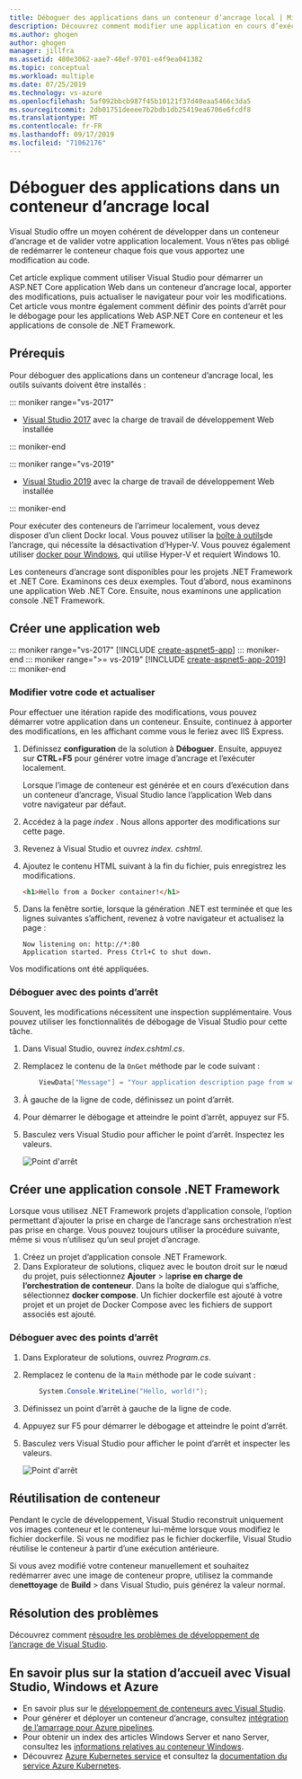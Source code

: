 ```yaml
---
title: Déboguer des applications dans un conteneur d’ancrage local | Microsoft Docs
description: Découvrez comment modifier une application en cours d’exécution dans un conteneur d’ancrage local, actualiser le conteneur par le biais de la modification et de l’actualisation, puis définir des points d’arrêt de débogage.
ms.author: ghogen
author: ghogen
manager: jillfra
ms.assetid: 480e3062-aae7-48ef-9701-e4f9ea041382
ms.topic: conceptual
ms.workload: multiple
ms.date: 07/25/2019
ms.technology: vs-azure
ms.openlocfilehash: 5af092bbcb987f45b10121f37d40eaa5466c3da5
ms.sourcegitcommit: 2db01751deeee7b2bdb1db25419ea6706e6fcdf8
ms.translationtype: MT
ms.contentlocale: fr-FR
ms.lasthandoff: 09/17/2019
ms.locfileid: "71062176"
---
```

# <a name="debug-apps-in-a-local-docker-container"></a>Déboguer des applications dans un conteneur d’ancrage local

Visual Studio offre un moyen cohérent de développer dans un conteneur d’ancrage et de valider votre application localement. Vous n’êtes pas obligé de redémarrer le conteneur chaque fois que vous apportez une modification au code.

Cet article explique comment utiliser Visual Studio pour démarrer un ASP.NET Core application Web dans un conteneur d’ancrage local, apporter des modifications, puis actualiser le navigateur pour voir les modifications. Cet article vous montre également comment définir des points d’arrêt pour le débogage pour les applications Web ASP.NET Core en conteneur et les applications de console de .NET Framework.

## <a name="prerequisites"></a>Prérequis

Pour déboguer des applications dans un conteneur d’ancrage local, les outils suivants doivent être installés :

::: moniker range="vs-2017"

* [Visual Studio 2017](https://visualstudio.microsoft.com/vs/older-downloads/?utm_medium=microsoft&utm_source=docs.microsoft.com&utm_campaign=vs+2017+download) avec la charge de travail de développement Web installée

::: moniker-end

::: moniker range="vs-2019"

* [Visual Studio 2019](https://visualstudio.microsoft.com/downloads) avec la charge de travail de développement Web installée

::: moniker-end

Pour exécuter des conteneurs de l’arrimeur localement, vous devez disposer d’un client Dockr local. Vous pouvez utiliser la [boîte à outils](https://www.docker.com/products/docker-toolbox)de l’ancrage, qui nécessite la désactivation d’Hyper-V. Vous pouvez également utiliser [docker pour Windows](https://www.docker.com/get-docker), qui utilise Hyper-V et requiert Windows 10. 

Les conteneurs d’ancrage sont disponibles pour les projets .NET Framework et .NET Core. Examinons ces deux exemples. Tout d’abord, nous examinons une application Web .NET Core. Ensuite, nous examinons une application console .NET Framework.

## <a name="create-a-web-app"></a>Créer une application web

::: moniker range="vs-2017"
[!INCLUDE [create-aspnet5-app](../azure/includes/create-aspnet5-app.md)]
::: moniker-end
::: moniker range=">= vs-2019"
[!INCLUDE [create-aspnet5-app-2019](../azure/includes/vs-2019/create-aspnet5-app-2019.md)]
::: moniker-end

### <a name="edit-your-code-and-refresh"></a>Modifier votre code et actualiser

Pour effectuer une itération rapide des modifications, vous pouvez démarrer votre application dans un conteneur. Ensuite, continuez à apporter des modifications, en les affichant comme vous le feriez avec IIS Express.

1. Définissez **configuration** de la solution à **Déboguer**. Ensuite, appuyez sur **CTRL**+**F5** pour générer votre image d’ancrage et l’exécuter localement.

    Lorsque l’image de conteneur est générée et en cours d’exécution dans un conteneur d’ancrage, Visual Studio lance l’application Web dans votre navigateur par défaut.

2. Accédez à la page *index* . Nous allons apporter des modifications sur cette page.
3. Revenez à Visual Studio et ouvrez *index. cshtml*.
4. Ajoutez le contenu HTML suivant à la fin du fichier, puis enregistrez les modifications.

    ```html
    <h1>Hello from a Docker container!</h1>
    ```

5. Dans la fenêtre sortie, lorsque la génération .NET est terminée et que les lignes suivantes s’affichent, revenez à votre navigateur et actualisez la page :

   ```output
   Now listening on: http://*:80
   Application started. Press Ctrl+C to shut down.
   ```

Vos modifications ont été appliquées.

### <a name="debug-with-breakpoints"></a>Déboguer avec des points d’arrêt

Souvent, les modifications nécessitent une inspection supplémentaire. Vous pouvez utiliser les fonctionnalités de débogage de Visual Studio pour cette tâche.

1. Dans Visual Studio, ouvrez *index.cshtml.cs*.
2. Remplacez le contenu de la `OnGet` méthode par le code suivant :

   ```csharp
       ViewData["Message"] = "Your application description page from within a container";
   ```

3. À gauche de la ligne de code, définissez un point d’arrêt.
4. Pour démarrer le débogage et atteindre le point d’arrêt, appuyez sur F5.
5. Basculez vers Visual Studio pour afficher le point d’arrêt. Inspectez les valeurs.

   ![Point d'arrêt](media/edit-and-refresh/breakpoint.png)

## <a name="create-a-net-framework-console-app"></a>Créer une application console .NET Framework

Lorsque vous utilisez .NET Framework projets d’application console, l’option permettant d’ajouter la prise en charge de l’ancrage sans orchestration n’est pas prise en charge. Vous pouvez toujours utiliser la procédure suivante, même si vous n’utilisez qu’un seul projet d’ancrage.

1. Créez un projet d’application console .NET Framework.
1. Dans Explorateur de solutions, cliquez avec le bouton droit sur le nœud du projet, puis sélectionnez **Ajouter** > la**prise en charge de l’orchestration de conteneur**.  Dans la boîte de dialogue qui s’affiche, sélectionnez **docker compose**. Un fichier dockerfile est ajouté à votre projet et un projet de Docker Compose avec les fichiers de support associés est ajouté.

### <a name="debug-with-breakpoints"></a>Déboguer avec des points d’arrêt

1. Dans Explorateur de solutions, ouvrez *Program.cs*.
2. Remplacez le contenu de la `Main` méthode par le code suivant :

   ```csharp
       System.Console.WriteLine("Hello, world!");
   ```

3. Définissez un point d’arrêt à gauche de la ligne de code.
4. Appuyez sur F5 pour démarrer le débogage et atteindre le point d’arrêt.
5. Basculez vers Visual Studio pour afficher le point d’arrêt et inspecter les valeurs.

   ![Point d'arrêt](media/edit-and-refresh/breakpoint-console.png)

## <a name="container-reuse"></a>Réutilisation de conteneur

Pendant le cycle de développement, Visual Studio reconstruit uniquement vos images conteneur et le conteneur lui-même lorsque vous modifiez le fichier dockerfile. Si vous ne modifiez pas le fichier dockerfile, Visual Studio réutilise le conteneur à partir d’une exécution antérieure.

Si vous avez modifié votre conteneur manuellement et souhaitez redémarrer avec une image de conteneur propre, utilisez la commande de**nettoyage** de **Build** > dans Visual Studio, puis générez la valeur normal.

## <a name="troubleshoot"></a>Résolution des problèmes

Découvrez comment [résoudre les problèmes de développement de l’ancrage de Visual Studio](troubleshooting-docker-errors.md).

## <a name="more-about-docker-with-visual-studio-windows-and-azure"></a>En savoir plus sur la station d’accueil avec Visual Studio, Windows et Azure

* En savoir plus sur le [développement de conteneurs avec Visual Studio](/visualstudio/containers).
* Pour générer et déployer un conteneur d’ancrage, consultez [intégration de l’amarrage pour Azure pipelines](https://aka.ms/dockertoolsforvsts).
* Pour obtenir un index des articles Windows Server et nano Server, consultez les [informations relatives au conteneur Windows](https://aka.ms/containers).
* Découvrez [Azure Kubernetes service](https://azure.microsoft.com/services/kubernetes-service/) et consultez la [documentation du service Azure Kubernetes](/azure/aks).
